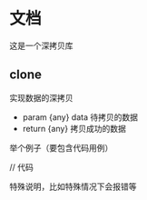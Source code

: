 # 文档

这是一个深拷贝库

## clone

实现数据的深拷贝

- param {any} data 待拷贝的数据
- return {any} 拷贝成功的数据

举个例子（要包含代码用例）

// 代码

特殊说明，比如特殊情况下会报错等
